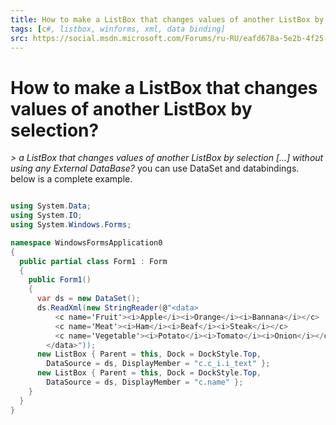 ```yaml
---
title: How to make a ListBox that changes values of another ListBox by selection?
tags: [c#, listbox, winforms, xml, data binding]
src: https://social.msdn.microsoft.com/Forums/ru-RU/eafd678a-5e2b-4f25-aece-e82089102990/newbiwhow-to-make-a-listbox-that-changes-values-of-another-listbox-by-selection?forum=winforms
---
```

# How to make a ListBox that changes values of another ListBox by selection?
*> a ListBox that changes values of another ListBox by selection [...] without using any External DataBase?*
you can use DataSet and databindings.
below is a complete example.
```c#

using System.Data;
using System.IO;
using System.Windows.Forms;

namespace WindowsFormsApplication0
{
  public partial class Form1 : Form
  {
    public Form1()
    {
      var ds = new DataSet();
      ds.ReadXml(new StringReader(@"<data>
          <c name='Fruit'><i>Apple</i><i>Orange</i><i>Bannana</i></c>
          <c name='Meat'><i>Ham</i><i>Beaf</i><i>Steak</i></c>
          <c name='Vegetable'><i>Potato</i><i>Tomato</i><i>Onion</i></c>
        </data>"));
      new ListBox { Parent = this, Dock = DockStyle.Top, 
        DataSource = ds, DisplayMember = "c.c_i.i_text" };
      new ListBox { Parent = this, Dock = DockStyle.Top, 
        DataSource = ds, DisplayMember = "c.name" };
    }
  }
}
```
